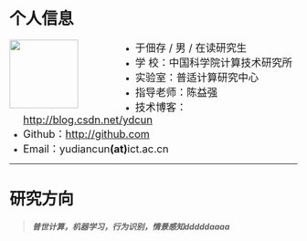# 个人信息

  <img src="http://ydcun.github.io/img/20160625211714.jpg" width="120px;" style="float:left; margin-right:100px;"/>

 - <span style="font-size:18px;">于佃存 / 男 / 在读研究生</span>
 - <span style="font-size:18px;">学 校：中国科学院计算技术研究所</span>
 - <span style="font-size:18px;">实验室：普适计算研究中心</span>
 - <span style="font-size:18px;">指导老师：陈益强</span>
 - <span style="font-size:18px;">技术博客：http://blog.csdn.net/ydcun</span>
 - <span style="font-size:18px;">Github：http://github.com</span>
 - <span style="font-size:18px;">Email：yudiancun<strong>(at)</strong>ict.ac.cn</span>

---
# 研究方向
> <h5>普世计算，机器学习，行为识别，情景感知dddddaaaa</h5>
